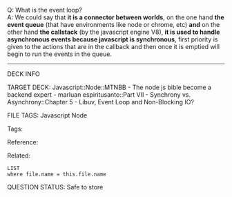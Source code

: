 Q: What is the event loop?  
A: We could say that **it is a connector between worlds**, on the one hand **the event queue** (that have environments like node or chrome, etc) **and** on the other hand **the callstack** (by the javascript engine V8), **it is used to handle asynchronous events because javascript is synchronous**, first priority is given to the actions that are in the callback and then once it is emptied will begin to run the events in the queue.
<!--ID: 1690389246827-->

---

DECK INFO

TARGET DECK: Javascript::Node::MTNBB - The node js bible become a backend expert - marluan espiritusanto::Part VII - Synchrony vs. Asynchrony::Chapter 5 - Libuv, Event Loop and Non-Blocking IO?

FILE TAGS: Javascript Node

Tags:

Reference:

Related:

```dataview
LIST
where file.name = this.file.name
```

QUESTION STATUS: Safe to store